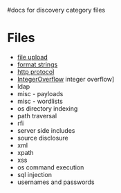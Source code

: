 #docs for discovery category files

# Files #

  * [file upload](FileUpload.md)
  * [format strings](FormatStrings.md)
  * [http protocol](HttpProtocol.md)
  * [IntegerOverflow](IntegerOverflow.md) integer overflow]
  * ldap
  * misc - payloads
  * misc - wordlists
  * os directory indexing
  * path traversal
  * rfi
  * server side includes
  * source disclosure
  * xml
  * xpath
  * xss
  * os command execution
  * sql injection
  * usernames and passwords